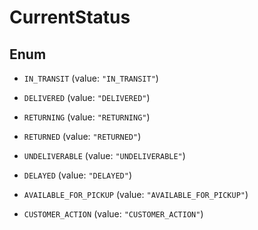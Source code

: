 
# CurrentStatus

## Enum


* `IN_TRANSIT` (value: `"IN_TRANSIT"`)

* `DELIVERED` (value: `"DELIVERED"`)

* `RETURNING` (value: `"RETURNING"`)

* `RETURNED` (value: `"RETURNED"`)

* `UNDELIVERABLE` (value: `"UNDELIVERABLE"`)

* `DELAYED` (value: `"DELAYED"`)

* `AVAILABLE_FOR_PICKUP` (value: `"AVAILABLE_FOR_PICKUP"`)

* `CUSTOMER_ACTION` (value: `"CUSTOMER_ACTION"`)



